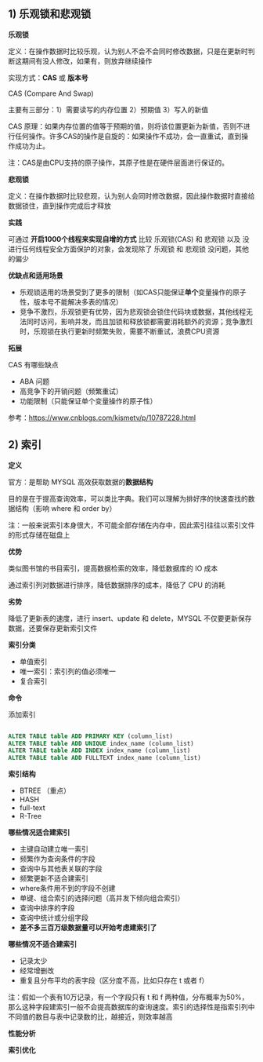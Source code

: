 ## 1) 乐观锁和悲观锁

**乐观锁**

定义：在操作数据时比较乐观，认为别人不会不会同时修改数据，只是在更新时判断这期间有没人修改，如果有，则放弃继续操作

实现方式：**CAS** 或 **版本号**

CAS (Compare And Swap) 

主要有三部分：1）需要读写的内存位置  2）预期值  3）写入的新值

CAS 原理：如果内存位置的值等于预期的值，则将该位置更新为新值，否则不进行任何操作。许多CAS的操作是自旋的：如果操作不成功，会一直重试，直到操作成功为止。

注：CAS是由CPU支持的原子操作，其原子性是在硬件层面进行保证的。

**悲观锁**

定义：在操作数据时比较悲观，认为别人会同时修改数据，因此操作数据时直接给数据锁住，直到操作完成后才释放


**实践**

可通过 **开启1000个线程来实现自增的方式** 比较 乐观锁(CAS) 和 悲观锁 以及 没进行任何线程安全方面保护的对象，会发现除了 乐观锁 和 悲观锁 没问题，其他的偏少

**优缺点和适用场景**

- 乐观锁适用的场景受到了更多的限制（如CAS只能保证**单个**变量操作的原子性，版本号不能解决多表的情况）
- 竞争不激烈，乐观锁更有优势，因为悲观锁会锁住代码块或数据，其他线程无法同时访问，影响并发，而且加锁和释放锁都需要消耗额外的资源；竞争激烈时，乐观锁在执行更新时频繁失败，需要不断重试，浪费CPU资源

**拓展**

CAS 有哪些缺点

- ABA 问题
- 高竞争下的开销问题（频繁重试）
- 功能限制（只能保证单个变量操作的原子性）

参考：https://www.cnblogs.com/kismetv/p/10787228.html


## 2) 索引

**定义**

官方：是帮助 MYSQL 高效获取数据的**数据结构**

目的是在于提高查询效率，可以类比字典。我们可以理解为排好序的快速查找的数据结构（影响 where 和 order by）

注：一般来说索引本身很大，不可能全部存储在内存中，因此索引往往以索引文件的形式存储在磁盘上

**优势**

类似图书馆的书目索引，提高数据检索的效率，降低数据库的 IO 成本

通过索引列对数据进行排序，降低数据排序的成本，降低了 CPU 的消耗

**劣势**

降低了更新表的速度，进行 insert、update 和 delete，MYSQL 不仅要更新保存数据，还要保存更新索引文件

**索引分类**

- 单值索引
- 唯一索引：索引列的值必须唯一
- 复合索引

**命令**

添加索引

``` sql

ALTER TABLE table ADD PRIMARY KEY (column_list)
ALTER TABLE table ADD UNIQUE index_name (column_list)
ALTER TABLE table ADD INDEX index_name (column_list)
ALTER TABLE table ADD FULLTEXT index_name (column_list)

```

**索引结构**

- BTREE （重点）
- HASH
- full-text
- R-Tree

**哪些情况适合建索引**

- 主键自动建立唯一索引
- 频繁作为查询条件的字段
- 查询中与其他表关联的字段
- 频繁更新不适合建索引
- where条件用不到的字段不创建
- 单键、组合索引的选择问题（高并发下倾向组合索引）
- 查询中排序的字段
- 查询中统计或分组字段
- **差不多三百万级数据量可以开始考虑建索引了**

**哪些情况不适合建索引**

- 记录太少
- 经常增删改
- 重复且分布平均的表字段（区分度不高，比如只存在 t 或者 f）

注：假如一个表有10万记录，有一个字段只有 t 和 f 两种值，分布概率为50%，那么这种字段建索引一般不会提高数据库的查询速度。索引的选择性是指索引列中不同值的数目与表中记录数的比，越接近，则效率越高

**性能分析**


**索引优化**
